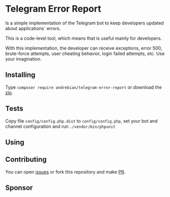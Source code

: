 # Telegram Error Report

Is a simple implementation of the Telegram bot to keep developers updated about applications´ errors.

This is a code-level tool, which means that is useful mainly for developers.

With this implementation, the developer can receive exceptions, error 500, brute-force attempts, user cheating behavior, login failed attempts, etc. Use your imagination.

## Installing

Type `composer require andrebian/telegram-error-report` or download the [zip](https://github.com/andrebian/telegram-error-report/archive/refs/heads/master.zip).

## Tests

Copy file `config/config.php.dist` to `config/config.php`, set your bot and channel configuration and run `./vendor/bin/phpunit`

## Using

## Contributing

You can open [issues](https://github.com/andrebian/telegram-error-report/issues) or fork this repository and make [PR](https://github.com/andrebian/telegram-error-report/pulls).

## Sponsor

